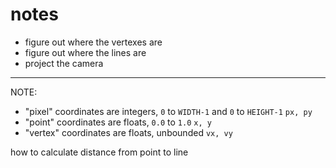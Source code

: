 # notes

- figure out where the vertexes are
- figure out where the lines are
- project the camera

---

NOTE:
- "pixel" coordinates are integers, `0` to `WIDTH-1` and `0` to `HEIGHT-1`
  `px, py`
- "point" coordinates are floats, `0.0` to `1.0`
  `x, y`
- "vertex" coordinates are floats, unbounded
  `vx, vy`

how to calculate distance from point to line